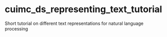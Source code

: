 # cuimc_ds_representing_text_tutorial
Short tutorial on different text representations for natural language processing
